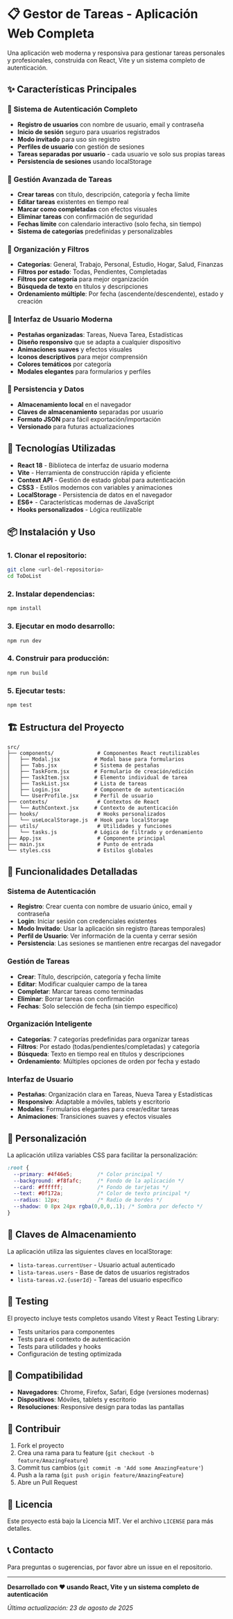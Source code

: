 # 📋 Gestor de Tareas - Aplicación Web Completa

Una aplicación web moderna y responsiva para gestionar tareas personales y profesionales, construida con React, Vite y un sistema completo de autenticación.

## ✨ Características Principales

### 🔐 **Sistema de Autenticación Completo**
- **Registro de usuarios** con nombre de usuario, email y contraseña
- **Inicio de sesión** seguro para usuarios registrados
- **Modo invitado** para uso sin registro
- **Perfiles de usuario** con gestión de sesiones
- **Tareas separadas por usuario** - cada usuario ve solo sus propias tareas
- **Persistencia de sesiones** usando localStorage

### 📝 **Gestión Avanzada de Tareas**
- **Crear tareas** con título, descripción, categoría y fecha límite
- **Editar tareas** existentes en tiempo real
- **Marcar como completadas** con efectos visuales
- **Eliminar tareas** con confirmación de seguridad
- **Fechas límite** con calendario interactivo (solo fecha, sin tiempo)
- **Sistema de categorías** predefinidas y personalizables

### 🎯 **Organización y Filtros**
- **Categorías**: General, Trabajo, Personal, Estudio, Hogar, Salud, Finanzas
- **Filtros por estado**: Todas, Pendientes, Completadas
- **Filtros por categoría** para mejor organización
- **Búsqueda de texto** en títulos y descripciones
- **Ordenamiento múltiple**: Por fecha (ascendente/descendente), estado y creación

### 🎨 **Interfaz de Usuario Moderna**
- **Pestañas organizadas**: Tareas, Nueva Tarea, Estadísticas
- **Diseño responsivo** que se adapta a cualquier dispositivo
- **Animaciones suaves** y efectos visuales
- **Iconos descriptivos** para mejor comprensión
- **Colores temáticos** por categoría
- **Modales elegantes** para formularios y perfiles

### 💾 **Persistencia y Datos**
- **Almacenamiento local** en el navegador
- **Claves de almacenamiento** separadas por usuario
- **Formato JSON** para fácil exportación/importación
- **Versionado** para futuras actualizaciones

## 🚀 Tecnologías Utilizadas

- **React 18** - Biblioteca de interfaz de usuario moderna
- **Vite** - Herramienta de construcción rápida y eficiente
- **Context API** - Gestión de estado global para autenticación
- **CSS3** - Estilos modernos con variables y animaciones
- **LocalStorage** - Persistencia de datos en el navegador
- **ES6+** - Características modernas de JavaScript
- **Hooks personalizados** - Lógica reutilizable

## 📦 Instalación y Uso

### 1. **Clonar el repositorio:**
```bash
git clone <url-del-repositorio>
cd ToDoList
```

### 2. **Instalar dependencias:**
```bash
npm install
```

### 3. **Ejecutar en modo desarrollo:**
```bash
npm run dev
```

### 4. **Construir para producción:**
```bash
npm run build
```

### 5. **Ejecutar tests:**
```bash
npm test
```

## 🏗️ Estructura del Proyecto

```
src/
├── components/              # Componentes React reutilizables
│   ├── Modal.jsx           # Modal base para formularios
│   ├── Tabs.jsx            # Sistema de pestañas
│   ├── TaskForm.jsx        # Formulario de creación/edición
│   ├── TaskItem.jsx        # Elemento individual de tarea
│   ├── TaskList.jsx        # Lista de tareas
│   ├── Login.jsx           # Componente de autenticación
│   └── UserProfile.jsx     # Perfil de usuario
├── contexts/                # Contextos de React
│   └── AuthContext.jsx     # Contexto de autenticación
├── hooks/                   # Hooks personalizados
│   └── useLocalStorage.js  # Hook para localStorage
├── utils/                   # Utilidades y funciones
│   └── tasks.js            # Lógica de filtrado y ordenamiento
├── App.jsx                  # Componente principal
├── main.jsx                 # Punto de entrada
└── styles.css               # Estilos globales
```

## 🔧 Funcionalidades Detalladas

### **Sistema de Autenticación**
- **Registro**: Crear cuenta con nombre de usuario único, email y contraseña
- **Login**: Iniciar sesión con credenciales existentes
- **Modo Invitado**: Usar la aplicación sin registro (tareas temporales)
- **Perfil de Usuario**: Ver información de la cuenta y cerrar sesión
- **Persistencia**: Las sesiones se mantienen entre recargas del navegador

### **Gestión de Tareas**
- **Crear**: Título, descripción, categoría y fecha límite
- **Editar**: Modificar cualquier campo de la tarea
- **Completar**: Marcar tareas como terminadas
- **Eliminar**: Borrar tareas con confirmación
- **Fechas**: Solo selección de fecha (sin tiempo específico)

### **Organización Inteligente**
- **Categorías**: 7 categorías predefinidas para organizar tareas
- **Filtros**: Por estado (todas/pendientes/completadas) y categoría
- **Búsqueda**: Texto en tiempo real en títulos y descripciones
- **Ordenamiento**: Múltiples opciones de orden por fecha y estado

### **Interfaz de Usuario**
- **Pestañas**: Organización clara en Tareas, Nueva Tarea y Estadísticas
- **Responsivo**: Adaptable a móviles, tablets y escritorio
- **Modales**: Formularios elegantes para crear/editar tareas
- **Animaciones**: Transiciones suaves y efectos visuales

## 🎨 Personalización

La aplicación utiliza variables CSS para facilitar la personalización:

```css
:root {
  --primary: #4f46e5;        /* Color principal */
  --background: #f8fafc;     /* Fondo de la aplicación */
  --card: #ffffff;           /* Fondo de tarjetas */
  --text: #0f172a;           /* Color de texto principal */
  --radius: 12px;            /* Radio de bordes */
  --shadow: 0 8px 24px rgba(0,0,0,.1); /* Sombra por defecto */
}
```

## 🔐 Claves de Almacenamiento

La aplicación utiliza las siguientes claves en localStorage:
- `lista-tareas.currentUser` - Usuario actual autenticado
- `lista-tareas.users` - Base de datos de usuarios registrados
- `lista-tareas.v2.{userId}` - Tareas del usuario específico

## 🧪 Testing

El proyecto incluye tests completos usando Vitest y React Testing Library:
- Tests unitarios para componentes
- Tests para el contexto de autenticación
- Tests para utilidades y hooks
- Configuración de testing optimizada

## 📱 Compatibilidad

- **Navegadores**: Chrome, Firefox, Safari, Edge (versiones modernas)
- **Dispositivos**: Móviles, tablets y escritorio
- **Resoluciones**: Responsive design para todas las pantallas

## 🤝 Contribuir

1. Fork el proyecto
2. Crea una rama para tu feature (`git checkout -b feature/AmazingFeature`)
3. Commit tus cambios (`git commit -m 'Add some AmazingFeature'`)
4. Push a la rama (`git push origin feature/AmazingFeature`)
5. Abre un Pull Request

## 📄 Licencia

Este proyecto está bajo la Licencia MIT. Ver el archivo `LICENSE` para más detalles.

## 📞 Contacto

Para preguntas o sugerencias, por favor abre un issue en el repositorio.

---

**Desarrollado con ❤️ usando React, Vite y un sistema completo de autenticación**

*Última actualización: 23 de agosto de 2025*

